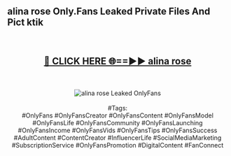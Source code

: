 <h2>alina rose Only.Fans Leaked Private Files And Pict ktik</h2>
<br>
<div align="center">
<h2><a href="https://mediafiles.top/alina_rose" rel="nofollow">🔴 CLICK HERE 🌐==►► alina rose</a></h2>
<br>
<br>
<a href="https://mediafiles.top/alina_rose" rel="nofollow" data-target="animated-image.originalLink"><img src="https://i.ibb.co.com/WyWwxjT/player-gif2.gif" alt="alina rose Leaked OnlyFans" style="max-width: 100%; display: inline-block;" data-target="animated-image.originalImage"></a>
<br><br>
#Tags:
<br>
#OnlyFans #OnlyFansCreator #OnlyFansContent #OnlyFansModel #OnlyFansLife #OnlyFansCommunity #OnlyFansLaunching #OnlyFansIncome #OnlyFansVids #OnlyFansTips #OnlyFansSuccess #AdultContent #ContentCreator #InfluencerLife #SocialMediaMarketing #SubscriptionService #OnlyFansPromotion #DigitalContent #FanConnect
</div>
<br>